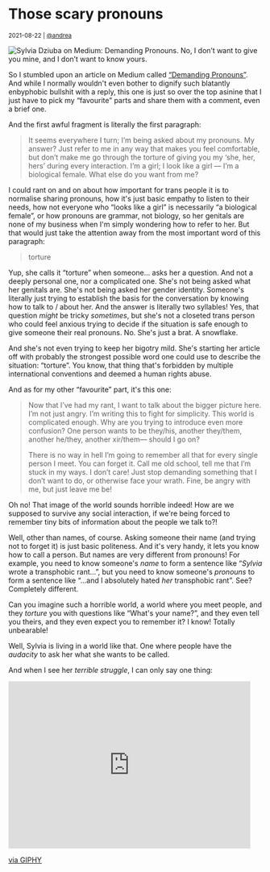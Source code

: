 # Those scary pronouns

<small>2021-08-22 | [@andrea](/@andrea)</small>

![Sylvia Dziuba on Medium: Demanding Pronouns. No, I don’t want to give you mine, and I don’t want to know yours.](/img-local/blog/demanding-pronouns.png)

So I stumbled upon an article on Medium called [“Demanding Pronouns”](https://medium.com/the-venting-machine/demanding-pronouns-b819ab23f5df).
And while I normally wouldn't even bother to dignify such blatantly enbyphobic bullshit with a reply,
this one is just so over the top asinine that I just have to pick my “favourite” parts and share them with a comment, even a brief one.

And the first awful fragment is literally the first paragraph:

> It seems everywhere I turn; I’m being asked about my pronouns. My answer?
> Just refer to me in any way that makes you feel comfortable,
> but don’t make me go through the torture of giving you my ‘she, her, hers’ during every interaction.
> I’m a girl; I look like a girl — I’m a biological female. What else do you want from me?

I could rant on and on about how important for trans people it is to normalise sharing pronouns,
how it's just basic empathy to listen to their needs, how not everyone who “looks like a girl”
is necessarily “a biological female”, or how pronouns are grammar, not biology,
so her genitals are none of my business when I'm simply wondering how to refer to her.
But that would just take the attention away from the most important word of this paragraph:

> torture

Yup, she calls it “torture” when someone… asks her a question. And not a deeply personal one, nor a complicated one.
She's not being asked what her genitals are. She's not being asked her gender identity.
Someone's literally just trying to establish the basis for the conversation by knowing how to talk to / about her.
And the answer is literally two syllables!
Yes, that question _might_ be tricky _sometimes_,
but she's not a closeted trans person who could feel anxious trying to decide if the situation is safe enough
to give someone their real pronouns. No. She's just a brat. A snowflake.

And she's not even trying to keep her bigotry mild. She's starting her article off
with probably the strongest possible word one could use to describe the situation: “torture”.
You know, that thing that's forbidden by multiple international conventions and deemed a human rights abuse.

And as for my other “favourite” part, it's this one:

> Now that I’ve had my rant, I want to talk about the bigger picture here. I’m not just angry.
> I’m writing this to fight for simplicity. This world is complicated enough.
> Why are you trying to introduce even more confusion? One person wants to be
> they/his, another they/them, another he/they, another xir/them— should I go on?
>
> There is no way in hell I’m going to remember all that for every single person I meet.
> You can forget it. Call me old school, tell me that I’m stuck in my ways. I don’t care!
> Just stop demanding something that I don’t want to do, or otherwise face your wrath.
> Fine, be angry with me, but just leave me be!

Oh no! That image of the world sounds horrible indeed! How are we supposed to survive any social interaction,
if we're being forced to remember tiny bits of information about the people we talk to?!

Well, other than names, of course. Asking someone their name (and trying not to forget it) is just basic politeness.
And it's very handy, it lets you know how to call a person.
But names are very different from pronouns!
For example, you need to know someone's _name_ to form a sentence like “_Sylvia_ wrote a transphobic rant…”,
but you need to know someone's _pronouns_ to form a sentence like “…and I absolutely hated _her_ transphobic rant”.
See? Completely different.

Can you imagine such a horrible world, a world where you meet people, and they _torture_ you with questions like
“What's your name?”, and they even tell you theirs, and they even expect you to remember it?
I know! Totally unbearable!

Well, Sylvia is living in a world like that. One where people have the _audacity_ to ask her what she wants to be called.

And when I see her _terrible struggle_, I can only say one thing:

<iframe src="https://giphy.com/embed/J8FZIm9VoBU6Q" width="480" height="332" frameBorder="0" class="giphy-embed" allowFullScreen style="max-width: 100%"></iframe>
<p><a href="https://giphy.com/gifs/reaction-community-good-J8FZIm9VoBU6Q">via GIPHY</a></p>
